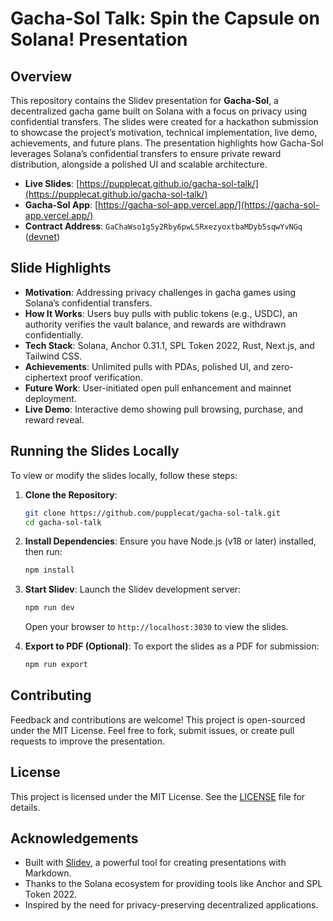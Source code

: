 # Gacha-Sol Talk: Spin the Capsule on Solana! Presentation

## Overview

This repository contains the Slidev presentation for **Gacha-Sol**, a decentralized gacha game built on Solana with a focus on privacy using confidential transfers. The slides were created for a hackathon submission to showcase the project’s motivation, technical implementation, live demo, achievements, and future plans. The presentation highlights how Gacha-Sol leverages Solana’s confidential transfers to ensure private reward distribution, alongside a polished UI and scalable architecture.

- **Live Slides**: [https://pupplecat.github.io/gacha-sol-talk/](https://pupplecat.github.io/gacha-sol-talk/)
- **Gacha-Sol App**: [https://gacha-sol-app.vercel.app/](https://gacha-sol-app.vercel.app/)
- **Contract Address**: `GaChaWso1g5y2Rby6pwLSRxezyoxtbaMDyb5sqwYvNGq` ([devnet](https://explorer.solana.com/address/GaChaWso1g5y2Rby6pwLSRxezyoxtbaMDyb5sqwYvNGq?cluster=devnet))

## Slide Highlights

- **Motivation**: Addressing privacy challenges in gacha games using Solana’s confidential transfers.
- **How It Works**: Users buy pulls with public tokens (e.g., USDC), an authority verifies the vault balance, and rewards are withdrawn confidentially.
- **Tech Stack**: Solana, Anchor 0.31.1, SPL Token 2022, Rust, Next.js, and Tailwind CSS.
- **Achievements**: Unlimited pulls with PDAs, polished UI, and zero-ciphertext proof verification.
- **Future Work**: User-initiated open pull enhancement and mainnet deployment.
- **Live Demo**: Interactive demo showing pull browsing, purchase, and reward reveal.

## Running the Slides Locally

To view or modify the slides locally, follow these steps:

1. **Clone the Repository**:
   ```bash
   git clone https://github.com/pupplecat/gacha-sol-talk.git
   cd gacha-sol-talk
   ```

2. **Install Dependencies**:
   Ensure you have Node.js (v18 or later) installed, then run:
   ```bash
   npm install
   ```

3. **Start Slidev**:
   Launch the Slidev development server:
   ```bash
   npm run dev
   ```
   Open your browser to `http://localhost:3030` to view the slides.

4. **Export to PDF (Optional)**:
   To export the slides as a PDF for submission:
   ```bash
   npm run export
   ```

## Contributing

Feedback and contributions are welcome! This project is open-sourced under the MIT License. Feel free to fork, submit issues, or create pull requests to improve the presentation.

## License

This project is licensed under the MIT License. See the [LICENSE](LICENSE) file for details.

## Acknowledgements

- Built with [Slidev](https://sli.dev/), a powerful tool for creating presentations with Markdown.
- Thanks to the Solana ecosystem for providing tools like Anchor and SPL Token 2022.
- Inspired by the need for privacy-preserving decentralized applications.